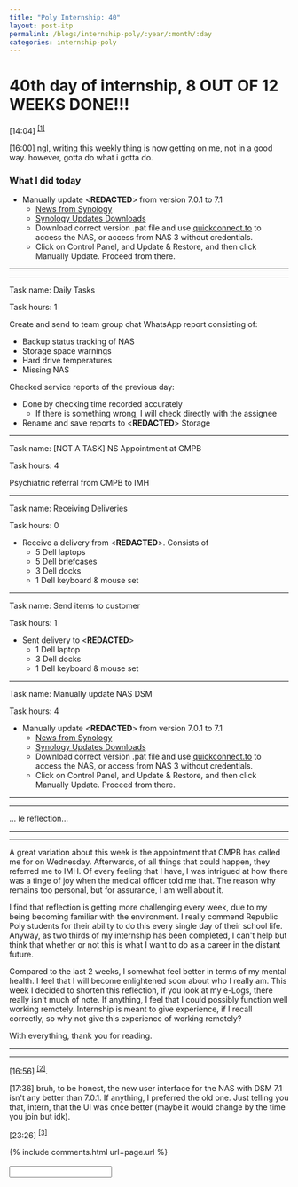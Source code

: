 ```yaml
---
title: "Poly Internship: 40"
layout: post-itp
permalink: /blogs/internship-poly/:year/:month/:day
categories: internship-poly
---
```

# 40th day of internship, 8 OUT OF 12 WEEKS DONE!!!

<span class="timestamp">[14:04]</span> <sup><a href="#1">[1]</a></sup>

<span class="timestamp">[16:00]</span> ngl, writing this weekly thing is now getting on me, not in a good way. however, gotta do what i gotta do.

### What I did today
* Manually update <span class="disable-selection" ondblclick="this.innerHTML='Infospace NAS DSM (2, 3 & 4)'"><**REDACTED**></span> from version 7.0.1 to 7.1
    * <a href="https://www.bleepingcomputer.com/news/security/synology-warns-of-critical-netatalk-bugs-in-multiple-products/amp/" target="_blank">News from Synology</a>
    * <a href="https://www.synology.com/en-global/releaseNote/DSM?model=DS220%2B#ver_42661-1" target="_blank">Synology Updates Downloads</a>
    * Download correct version .pat file and use <a href="quickconnect.to" target="_blank">quickconnect.to</a> to access the NAS, or access from NAS 3 without credentials.
    * Click on Control Panel, and Update & Restore, and then click Manually Update. Proceed from there.

---
---

Task name: Daily Tasks

Task hours: 1

Create and send to team group chat WhatsApp report consisting of:
 - Backup status tracking of NAS
 - Storage space warnings
 - Hard drive temperatures
 - Missing NAS

Checked service reports of the previous day:
 - Done by checking time recorded accurately
    - If there is something wrong, I will check directly with the assignee
 - Rename and save reports to <span class="disable-selection" ondblclick="this.innerHTML='Infospace'"><**REDACTED**></span> Storage

--- 

Task name: [NOT A TASK] NS Appointment at CMPB

Task hours: 4 

Psychiatric referral from CMPB to IMH

---

Task name: Receiving Deliveries	

Task hours: 0

* Receive a delivery from <span class="disable-selection" ondblclick="this.innerHTML='Ingram Micro'"><**REDACTED**></span>. Consists of
    * 5 Dell laptops
    * 5 Dell briefcases
    * 3 Dell docks
    * 1 Dell keyboard & mouse set

---

Task name: Send items to customer

Task hours: 1

* Sent delivery to <span class="disable-selection" ondblclick="this.innerHTML='Export Trading Group'"><**REDACTED**></span>
    * 1 Dell laptop
    * 3 Dell docks
    * 1 Dell keyboard & mouse set

---

Task name: Manually update NAS DSM

Task hours: 4

* Manually update <span class="disable-selection" ondblclick="this.innerHTML='Infospace NAS DSM (2, 3 & 4)'"><**REDACTED**></span> from version 7.0.1 to 7.1
    * <a href="https://www.bleepingcomputer.com/news/security/synology-warns-of-critical-netatalk-bugs-in-multiple-products/amp/" target="_blank">News from Synology</a>
    * <a href="https://www.synology.com/en-global/releaseNote/DSM?model=DS220%2B#ver_42661-1" target="_blank">Synology Updates Downloads</a>
    * Download correct version .pat file and use <a href="quickconnect.to" target="_blank">quickconnect.to</a> to access the NAS, or access from NAS 3 without credentials.
    * Click on Control Panel, and Update & Restore, and then click Manually Update. Proceed from there.

---
---

... le reflection...

---
---

A great variation about this week is the appointment that CMPB has called me for on Wednesday. Afterwards, of all things that could happen, they referred me to IMH. Of every feeling that I have, I was intrigued at how there was a tinge of joy when the medical officer told me that. The reason why remains too personal, but for assurance, I am well about it.

I find that reflection is getting more challenging every week, due to my being becoming familiar with the environment. I really commend Republic Poly students for their ability to do this every single day of their school life. Anyway, as two thirds of my internship has been completed, I can't help but think that whether or not this is what I want to do as a career in the distant future. 

Compared to the last 2 weeks, I somewhat feel better in terms of my mental health. I feel that I will become enlightened soon about who I really am. This week I decided to shorten this reflection, if you look at my e-Logs, there really isn't much of note. If anything, I feel that I could possibly function well working remotely. Internship is meant to give experience, if I recall correctly, so why not give this experience of working remotely?

With everything, thank you for reading.

---
---

<span class="timestamp">[16:56]</span> <sup><a href="#2">[2]</a></sup>.

<span class="timestamp">[17:36]</span> bruh, to be honest, the new user interface for the NAS with DSM 7.1 isn't any better than 7.0.1. If anything, I preferred the old one. Just telling you that, intern, that the UI was once better (maybe it would change by the time you join but idk).

<span class="timestamp">[23:26]</span> <sup><a href="#3">[3]</a></sup>


{% include comments.html url=page.url %}
<br><br>
<input id="password-input" type="password" class="text-secret" onkeyup="unlock()">

<span class="disable-selection" id="truth" style="display:none;"><sup id="1">[1]</sup> i just had a minor epiphany. i think, i'm someone who really cares a lot about other people, but never considering my own care first. especially in the terms of welfare. i've been wanting to ask some people how they are, how they have been, but i shut myself up when people ask me the same thing. i'm such a hypocrite. sometimes i wonder what makes someone human.<br><br>but, I want hope. in all the moments of despair i had during this season of my life, this is one where I think I can turn it into hope.<br>perhaps, i have a different calling in life. <br>Perhaps, maybe what I do in life right now is not what I would do.<br><br>I think i'm starting to pick up what His purpose is for me now. <br><br>After this, i'm gonna get myself clear again, talk with the brethren again. <br><br><sup id="2">[2]</sup> Some metal songs are pretty cool ngl, i think i'm meant to live in the 90s, along with my grandfather's bouquet business.<br><br><sup id="3">[3]</sup> Faith restored.</span>